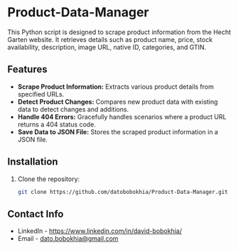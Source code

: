 # Product-Data-Manager

This Python script is designed to scrape product information from the Hecht Garten website. It retrieves details such as product name, price, stock availability, description, image URL, native ID, categories, and GTIN.

## Features

- **Scrape Product Information:** Extracts various product details from specified URLs.
- **Detect Product Changes:** Compares new product data with existing data to detect changes and additions.
- **Handle 404 Errors:** Gracefully handles scenarios where a product URL returns a 404 status code.
- **Save Data to JSON File:** Stores the scraped product information in a JSON file.

## Installation

1. Clone the repository:

   ```bash
   git clone https://github.com/datobobokhia/Product-Data-Manager.git

## Contact Info

* LinkedIn - https://www.linkedin.com/in/david-bobokhia/
* Email - dato.bobokhia@gmail.com
